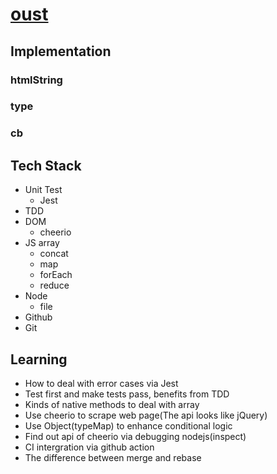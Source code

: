 # [oust](https://github.com/Seven-Y-Q-Guo/oust)

## Implementation

### htmlString

### type

### cb

## Tech Stack
- Unit Test
  - Jest
- TDD
- DOM
  - cheerio
- JS array
  - concat
  - map
  - forEach
  - reduce
- Node
  - file
- Github
- Git

## Learning
- How to deal with error cases via Jest
- Test first and make tests pass, benefits from TDD
- Kinds of native methods to deal with array
- Use cheerio to scrape web page(The api looks like jQuery)
- Use Object(typeMap) to enhance conditional logic
- Find out api of cheerio via debugging nodejs(inspect)
- CI intergration via github action
- The difference between merge and rebase
